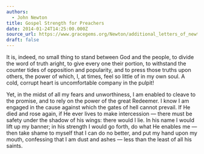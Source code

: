 ```yaml
---
authors:
  - John Newton
title: Gospel Strength for Preachers
date: 2014-01-24T14:25:00.000Z
source_url: https://www.gracegems.org/Newton/additional_letters_of_newton.htm
draft: false
---
```

It is, indeed, no small thing to stand between God and the people, to divide the word of truth aright, to give every one their portion, to withstand the counter tides of opposition and popularity, and to press those truths upon others, the power of which, I, at times, feel so little of in my own soul. A cold, corrupt heart is uncomfortable company in the pulpit!

Yet, in the midst of all my fears and unworthiness, I am enabled to cleave to the promise, and to rely on the power of the great Redeemer. I know I am engaged in the cause against which the gates of hell cannot prevail. If He died and rose again, if He ever lives to make intercession — there must be safety under the shadow of his wings: there would I lie. In his name I would lift up my banner; in his strength I would go forth, do what He enables me — then take shame to myself that I can do no better, and put my hand upon my mouth, confessing that I am dust and ashes — less than the least of all his saints.